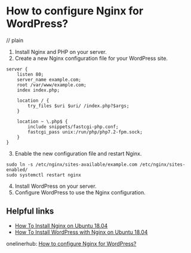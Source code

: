 # How to configure Nginx for WordPress?
// plain

1. Install Nginx and PHP on your server.
2. Create a new Nginx configuration file for your WordPress site.
```
server {
    listen 80;
    server_name example.com;
    root /var/www/example.com;
    index index.php;

    location / {
        try_files $uri $uri/ /index.php?$args;
    }

    location ~ \.php$ {
        include snippets/fastcgi-php.conf;
        fastcgi_pass unix:/run/php/php7.2-fpm.sock;
    }
}
```
3. Enable the new configuration file and restart Nginx.
```
sudo ln -s /etc/nginx/sites-available/example.com /etc/nginx/sites-enabled/
sudo systemctl restart nginx
```
4. Install WordPress on your server.
5. Configure WordPress to use the Nginx configuration.

## Helpful links
- [How To Install Nginx on Ubuntu 18.04](https://www.digitalocean.com/community/tutorials/how-to-install-nginx-on-ubuntu-18-04)
- [How To Install WordPress with Nginx on Ubuntu 18.04](https://www.digitalocean.com/community/tutorials/how-to-install-wordpress-with-nginx-on-ubuntu-18-04)

onelinerhub: [How to configure Nginx for WordPress?](https://onelinerhub.com/php-wordpress/how-to-configure-nginx-for-wordpress)
